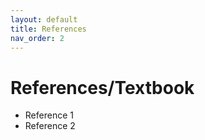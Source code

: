 ```yaml
---
layout: default
title: References
nav_order: 2
---
```


# References/Textbook

- Reference 1
- Reference 2

